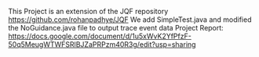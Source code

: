 This Project is an extension of the JQF repository https://github.com/rohanpadhye/JQF
We add SimpleTest.java and modified the NoGuidance.java file to output trace event data
Project Report: https://docs.google.com/document/d/1u5xWvK2YfPfzF-50q5MeugWTWFSRlBJZaPRPzm40R3g/edit?usp=sharing
